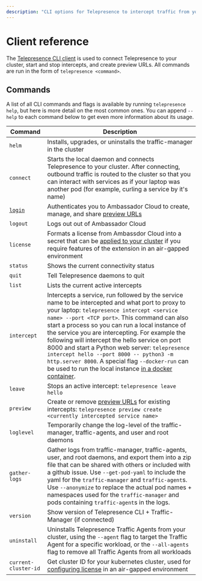 ```yaml
---
description: "CLI options for Telepresence to intercept traffic from your Kubernetes cluster to code running on your laptop."
---
```


# Client reference

The [Telepresence CLI client](../../quick-start) is used to connect Telepresence to your cluster, start and stop intercepts, and create preview URLs. All commands are run in the form of `telepresence <command>`.

## Commands

A list of all CLI commands and flags is available by running `telepresence help`, but here is more detail on the most common ones.
You can append `--help` to each command below to get even more information about its usage.

| Command | Description |
| --- | --- |
| `helm` | Installs, upgrades, or uninstalls the traffic-manager in the cluster |
| `connect` | Starts the local daemon and connects Telepresence to your cluster. After connecting, outbound traffic is routed to the cluster so that you can interact with services as if your laptop was another pod (for example, curling a service by it's name) |
| [`login`](login) | Authenticates you to Ambassador Cloud to create, manage, and share [preview URLs](../../howtos/preview-urls/)
| `logout` | Logs out out of Ambassador Cloud |
| `license` | Formats a license from Ambassdor Cloud into a secret that can be [applied to your cluster](../cluster-config#add-license-to-cluster) if you require features of the extension in an air-gapped environment|
| `status` | Shows the current connectivity status |
| `quit` | Tell Telepresence daemons to quit |
| `list` | Lists the current active intercepts |
| `intercept` | Intercepts a service, run followed by the service name to be intercepted and what port to proxy to your laptop: `telepresence intercept <service name> --port <TCP port>`. This command can also start a process so you can run a local instance of the service you are intercepting. For example the following will intercept the hello service on port 8000 and start a Python web server: `telepresence intercept hello --port 8000 -- python3 -m http.server 8000`. A special flag `--docker-run` can be used to run the local instance [in a docker container](../docker-run). |
| `leave` | Stops an active intercept: `telepresence leave hello` |
| `preview` | Create or remove [preview URLs](../../howtos/preview-urls) for existing intercepts: `telepresence preview create <currently intercepted service name>` |
| `loglevel` | Temporarily change the log-level of the traffic-manager, traffic-agents, and user and root daemons |
| `gather-logs` | Gather logs from traffic-manager, traffic-agents, user, and root daemons, and export them into a zip file that can be shared with others or included with a github issue. Use `--get-pod-yaml` to include the yaml for the `traffic-manager` and `traffic-agent`s. Use `--anonymize` to replace the actual pod names + namespaces used for the `traffic-manager` and pods containing `traffic-agent`s in the logs. |
| `version` | Show version of Telepresence CLI + Traffic-Manager (if connected) |
| `uninstall` | Uninstalls Telepresence Traffic Agents from your cluster, using the `--agent` flag to target the Traffic Agent for a specific workload, or the `--all-agents` flag to remove all Traffic Agents from all workloads |
| `current-cluster-id` | Get cluster ID for your kubernetes cluster, used for [configuring license](../cluster-config#add-license-to-cluster) in an air-gapped environment |
